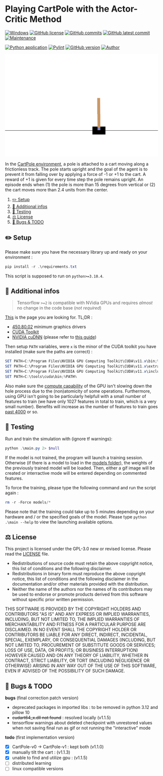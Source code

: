 # Playing CartPole with the Actor-Critic Method

[![Windows](https://svgshare.com/i/ZhY.svg)](https://svgshare.com/i/ZhY.svg)
[![GitHub license](https://img.shields.io/github/license/ThomasByr/RL-CartPole)](https://github.com/ThomasByr/RL-CartPole/blob/master/LICENSE)
[![GitHub commits](https://badgen.net/github/commits/ThomasByr/RL-CartPole)](https://GitHub.com/ThomasByr/RL-CartPole/commit/)
[![GitHub latest commit](https://badgen.net/github/last-commit/ThomasByr/RL-CartPole)](https://gitHub.com/ThomasByr/RL-CartPole/commit/)
[![Maintenance](https://img.shields.io/badge/maintained%3F-yes-green.svg)](https://GitHub.com/ThomasByr/RL-CartPole/graphs/commit-activity)

[![Python application](https://github.com/ThomasByr/RL-CartPole/actions/workflows/python-app.yml/badge.svg)](https://github.com/ThomasByr/RL-CartPole/actions/workflows/python-app.yml)
[![Pylint](https://github.com/ThomasByr/RL-CartPole/actions/workflows/pylint.yml/badge.svg)](https://github.com/ThomasByr/RL-CartPole/actions/workflows/pylint.yml)
[![GitHub version](https://badge.fury.io/gh/ThomasByr%2FRL-CartPole.svg)](https://github.com/ThomasByr/RL-CartPole)
[![Author](https://img.shields.io/badge/author-@ThomasByr-blue)](https://github.com/ThomasByr)

![cartpole simulation gif](out/cartpole-v1.gif)

In the [CartPole environment](https://www.gymlibrary.ml/environments/classic_control/cart_pole/), a pole is attached to a cart moving along a frictionless track. The pole starts upright and the goal of the agent is to prevent it from falling over by applying a force of -1 or +1 to the cart. A reward of +1 is given for every time step the pole remains upright. An episode ends when (1) the pole is more than 15 degrees from vertical or (2) the cart moves more than 2.4 units from the center.

1. [✏️ Setup](#️-setup)
2. [💁 Additional infos](#-additional-infos)
3. [🧪 Testing](#-testing)
4. [⚖️ License](#️-license)
5. [🐛 Bugs & TODO](#-bugs--todo)

## ✏️ Setup

Please make sure you have the necessary library up and ready on your environment :

```ps1
pip install -r .\requirements.txt
```

This script is supposed to run on `python>=3.10.4`.

## 💁 Additional infos

> Tensorflow `>=2` is compatible with NVidia GPUs and requires _almost_ no change in the code base (_not required_)

[This](https://www.tensorflow.org/install/gpu) is the page you are looking for. TL;DR :

- [450.80.02](https://www.nvidia.com/en-us/geforce/geforce-experience/) minimum graphics drivers
- [CUDA Toolkit](https://developer.nvidia.com/cuda-toolkit-archive)
- [NVIDIA cuDNN](https://developer.nvidia.com/cudnn) (please refer to [this guide](https://docs.nvidia.com/deeplearning/cudnn/install-guide/index.html#install-windows))

Then setup `PATH` variables, were `x` is the minor of the CUDA toolkit you have installed (make sure the paths are correct) :

```ps1
SET PATH=C:\Program Files\NVIDIA GPU Computing Toolkit\CUDA\v11.x\bin;%PATH%
SET PATH=C:\Program Files\NVIDIA GPU Computing Toolkit\CUDA\v11.x\extras\CUPTI\lib64;%PATH%
SET PATH=C:\Program Files\NVIDIA GPU Computing Toolkit\CUDA\v11.x\include;%PATH%
SET PATH=C:\tools\cuda\bin;%PATH%
```

Also make sure the [compute capability](https://docs.nvidia.com/cuda/cuda-c-programming-guide/index.html#compute-capabilities) of the GPU isn't slowing down the hole process due to the (non)atomicity of some operations. Furthermore, using GPU isn't going to be particularly helpfull with a small number of features to train (we have only 1027 features in total to train, which is a very small number). Benefits will increase as the number of features to train goes [past 4000](https://stackoverflow.com/questions/55749899/training-a-simple-model-in-tensorflow-gpu-slower-than-cpu) or so.

## 🧪 Testing

Run and train the simulation with (ignore tf warnings):

```ps1
python .\main.py 2> $null
```

If the model is not trained, the program will launch a training session. Otherwise (if there is a model to load in the [models folder](models/)), the weights of the previously trained model will be loaded. Then, either a gif image will be created or interractive mode will be entered depending on commented features.

To force the training, please type the following command and run the script again :

```ps1
rm -r -Force models/*
```

Please note that the training could take up to 5 minutes depending on your hardware and / or the specified goals of the model. Please type `python .\main --help` to view the launching available options.

## ⚖️ License

This project is licensed under the GPL-3.0 new or revised license. Please read the [LICENSE](LICENSE) file.

- Redistributions of source code must retain the above copyright notice, this list of conditions and the following disclaimer.
- Redistributions in binary form must reproduce the above copyright notice, this list of conditions and the following disclaimer in the documentation and/or other materials provided with the distribution.
- Neither the name of the authors nor the names of its contributors may be used to endorse or promote products derived from this software without specific prior written permission.

THIS SOFTWARE IS PROVIDED BY THE COPYRIGHT HOLDERS AND CONTRIBUTORS "AS IS" AND ANY EXPRESS OR IMPLIED WARRANTIES, INCLUDING, BUT NOT LIMITED TO, THE IMPLIED WARRANTIES OF MERCHANTABILITY AND FITNESS FOR A PARTICULAR PURPOSE ARE DISCLAIMED. IN NO EVENT SHALL THE COPYRIGHT HOLDER OR CONTRIBUTORS BE LIABLE FOR ANY DIRECT, INDIRECT, INCIDENTAL, SPECIAL, EXEMPLARY, OR CONSEQUENTIAL DAMAGES (INCLUDING, BUT NOT LIMITED TO, PROCUREMENT OF SUBSTITUTE GOODS OR SERVICES; LOSS OF USE, DATA, OR PROFITS; OR BUSINESS INTERRUPTION) HOWEVER CAUSED AND ON ANY THEORY OF LIABILITY, WHETHER IN CONTRACT, STRICT LIABILITY, OR TORT (INCLUDING NEGLIGENCE OR OTHERWISE) ARISING IN ANY WAY OUT OF THE USE OF THIS SOFTWARE, EVEN IF ADVISED OF THE POSSIBILITY OF SUCH DAMAGE.

## 🐛 Bugs & TODO

**bugs** (final correction patch version)

- deprecated packages in imported libs : to be removed in python 3.12 and pillow 10
- ~~cudart64_x.dll not found~~ : resolved locally (v1.1.5)
- tensorflow warnings about deleted checkpoint with unrestored values when not saving final run as gif or not running the "interactive" mode

**todo** (first implementation version)

- [x] CartPole-v0 -> CartPole-v1 : kept both (v1.1.0)
- [x] manually tilt the cart : (v1.1.3)
- [x] unable to find and utilize gpu : (v1.1.5)
- [ ] distributed learning
- [ ] linux compatible versions
